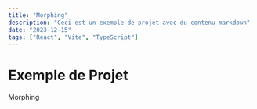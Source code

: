 ```yaml
---
title: "Morphing"
description: "Ceci est un exemple de projet avec du contenu markdown"
date: "2023-12-15"
tags: ["React", "Vite", "TypeScript"]
---
```


# Exemple de Projet

Morphing
